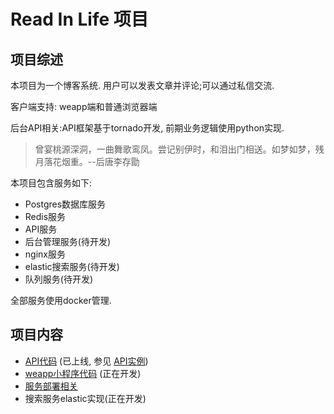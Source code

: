 # Read In Life 项目

## 项目综述
本项目为一个博客系统. 用户可以发表文章并评论;可以通过私信交流. 

客户端支持: weapp端和普通浏览器端

后台API相关:API框架基于tornado开发, 前期业务逻辑使用python实现.

> 曾宴桃源深洞，一曲舞歌鸾凤。尝记别伊时，和泪出门相送。如梦如梦，残月落花烟重。--后唐李存勖

本项目包含服务如下:
* Postgres数据库服务
* Redis服务
* API服务
* 后台管理服务(待开发)
* nginx服务
* elastic搜索服务(待开发)
* 队列服务(待开发)

全部服务使用docker管理.

## 项目内容
+ [API代码](https://github.com/glrh111/read_in_life_api) (已上线, 参见 [API实例](http://glrh11.com/ping/ping))
+ [weapp小程序代码](https://github.com/glrh111/read_in_life_weapp) (正在开发)
+ [服务部署相关](https://github.com/glrh111/read_in_life/tree/master/deployment)
+ 搜索服务elastic实现(正在开发)


